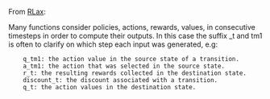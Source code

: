 From [RLax](https://github.com/deepmind/rlax):

Many functions consider policies, actions, rewards, values, in consecutive timesteps in order to compute their outputs. In this case the suffix _t and tm1 is often to clarify on which step each input was generated, e.g:
```
    q_tm1: the action value in the source state of a transition.
    a_tm1: the action that was selected in the source state.
    r_t: the resulting rewards collected in the destination state.
    discount_t: the discount associated with a transition.
    q_t: the action values in the destination state.
```
